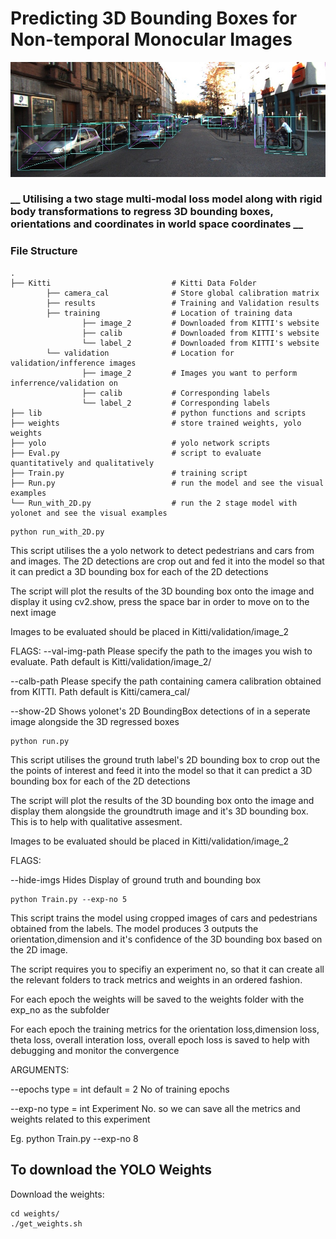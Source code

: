# Predicting 3D Bounding Boxes for Non-temporal Monocular Images

![3D Bounding Box Prediction From Monocular Image](cover_img.jpg)

### __ Utilising a two stage multi-modal loss model along with rigid body transformations to regress 3D bounding boxes, orientations and coordinates in world space coordinates __

### File Structure

    .
    ├── Kitti                           # Kitti Data Folder
            ├── camera_cal              # Store global calibration matrix
            ├── results                 # Training and Validation results
            ├── training                # Location of training data 
                    ├── image_2         # Downloaded from KITTI's website 
                    ├── calib           # Downloaded from KITTI's website
                    └── label_2         # Downloaded from KITTI's website
            └── validation              # Location for validation/infference images
                    ├── image_2         # Images you want to perform inferrence/validation on
                    ├── calib           # Corresponding labels
                    └── label_2         # Corresponding labels
    ├── lib                             # python functions and scripts
    ├── weights                         # store trained weights, yolo weights
    ├── yolo                            # yolo network scripts
    ├── Eval.py                         # script to evaluate quantitatively and qualitatively
    ├── Train.py                        # training script 
    ├── Run.py                          # run the model and see the visual examples
    └── Run_with_2D.py                  # run the 2 stage model with yolonet and see the visual examples 


```
python run_with_2D.py

```
This script utilises the a yolo network to detect pedestrians and cars 
from and images. The 2D detections are crop out and fed it into the model so that 
it can predict a 3D bounding box for each of the 2D detections

The script will plot the results of the 3D bounding box onto the image and display it
using cv2.show, press the space bar in order to move on to the next image

Images to be evaluated should be placed in Kitti/validation/image_2 

FLAGS:
--val-img-path
Please specify the path to the images you wish to evaluate. 
Path default is Kitti/validation/image_2/

--calb-path
Please specify the path containing camera calibration obtained from KITTI. 
Path default is Kitti/camera_cal/

--show-2D
Shows yolonet's 2D BoundingBox detections of in a seperate image alongside the 3D regressed boxes


```
python run.py

```

This script utilises the ground truth label's 2D bounding box to 
crop out the the points of interest and feed it into the model so that 
it can predict a 3D bounding box for each of the 2D detections

The script will plot the results of the 3D bounding box onto the image
and display them alongside the groundtruth image and it's 3D bounding box.
This is to help with qualitative assesment. 

Images to be evaluated should be placed in Kitti/validation/image_2 

FLAGS:

--hide-imgs
Hides Display of ground truth and bounding box



```
python Train.py --exp-no 5

```

This script trains the model using cropped images of cars and pedestrians 
obtained from the labels. The model produces 3 outputs the orientation,dimension 
and it's confidence of the 3D bounding box based on the 2D image. 

The script requires you to specifiy an experiment no, so that it can create all the relevant 
folders to track metrics and weights in an ordered fashion.

For each epoch the weights will be saved to the weights folder with the exp_no as the subfolder

For each epoch the training metrics for the orientation loss,dimension loss, theta loss, 
overall interation loss, overall epoch loss is saved to help with debugging and monitor the convergence

ARGUMENTS:

--epochs
type = int 
default = 2 
No of training epochs

--exp-no
type = int
Experiment No. so we can save all the metrics and weights related to this experiment

Eg. python Train.py --exp-no 8


 
 ## To download the YOLO Weights 
Download the weights:
```
cd weights/
./get_weights.sh
```
